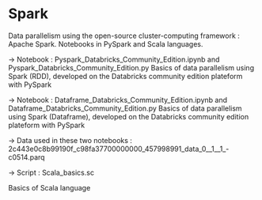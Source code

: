 # Spark
Data parallelism using the open-source cluster-computing framework : Apache Spark. Notebooks in PySpark and Scala languages. 

-> Notebook : Pyspark_Databricks_Community_Edition.ipynb and Pyspark_Databricks_Community_Edition.py
Basics of data parallelism using Spark (RDD), developed on the Databricks community edition plateform with PySpark

-> Notebook : Dataframe_Databricks_Community_Edition.ipynb and Dataframe_Databricks_Community_Edition.py
Basics of data parallelism using Spark (Dataframe), developed on the Databricks community edition plateform with PySpark

-> Data used in these two notebooks : 2c443e0c8b99190f_c98fa37700000000_457998991_data_0__1__1_-c0514.parq

-> Script : Scala_basics.sc

Basics of Scala language
